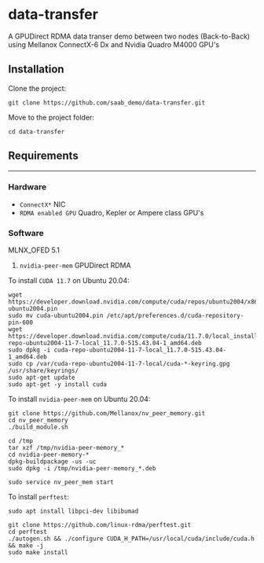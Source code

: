 # data-transfer

A GPUDirect RDMA data transer demo between two nodes (Back-to-Back) using Mellanox ConnectX-6 Dx and Nvidia Quadro M4000 GPU's



## Installation

Clone the project:

```
git clone https://github.com/saab_demo/data-transfer.git
```

Move to the project folder:

```
cd data-transfer
```

## Requirements
---------------

### Hardware

* `ConnectX*` NIC
* `RDMA enabled GPU` Quadro, Kepler or Ampere class GPU's

### Software

MLNX_OFED 5.1

1) `nvidia-peer-mem` GPUDirect RDMA

To install `CUDA 11.7` on Ubuntu 20.04:

    wget https://developer.download.nvidia.com/compute/cuda/repos/ubuntu2004/x86_64/cuda-ubuntu2004.pin
    sudo mv cuda-ubuntu2004.pin /etc/apt/preferences.d/cuda-repository-pin-600
    wget https://developer.download.nvidia.com/compute/cuda/11.7.0/local_installers/cuda-repo-ubuntu2004-11-7-local_11.7.0-515.43.04-1_amd64.deb
    sudo dpkg -i cuda-repo-ubuntu2004-11-7-local_11.7.0-515.43.04-1_amd64.deb
    sudo cp /var/cuda-repo-ubuntu2004-11-7-local/cuda-*-keyring.gpg /usr/share/keyrings/
    sudo apt-get update
    sudo apt-get -y install cuda

To install `nvidia-peer-mem` on Ubuntu 20.04:

    git clone https://github.com/Mellanox/nv_peer_memory.git
    cd nv_peer_memory
    ./build_module.sh

    cd /tmp
    tar xzf /tmp/nvidia-peer-memory_*
    cd nvidia-peer-memory-*
    dpkg-buildpackage -us -uc
    sudo dpkg -i /tmp/nvidia-peer-memory_*.deb

    sudo service nv_peer_mem start


To install `perftest`:

    sudo apt install libpci-dev libibumad

    git clone https://github.com/linux-rdma/perftest.git
    cd perftest
    ./autogen.sh && ./configure CUDA_H_PATH=/usr/local/cuda/include/cuda.h && make -j
    sudo make install


